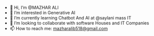 - 👋 Hi, I’m @MAZHAR ALI
- 👀 I’m interested in Generative AI 
- 🌱 I’m currently learning Chatbot And AI
   at @saylani mass IT
- 💞️ I’m looking to collaborate with software
  Houses and IT Companies 
- 📫 How to reach me:  mazharalib518@gmail.com

<!---
maxhar518/maxhar518 is a ✨ special ✨ repository because its `README.md` (this file) appears on your GitHub profile.
You can click the Preview link to take a look at your changes.
--->
